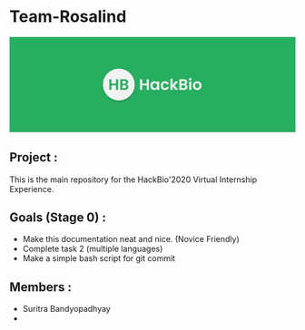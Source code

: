 # **Team-Rosalind**
![Hack Bio](CPP_Task/HackBio.jfif)

## Project : 
This is the main repository for the HackBio'2020 Virtual Internship Experience.

## Goals (Stage 0) :
* Make this documentation neat and nice. (Novice Friendly)
* Complete task 2 (multiple languages)
* Make a simple bash script for git commit

## Members :
* Suritra Bandyopadhyay
* 
 



